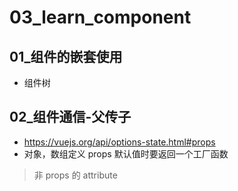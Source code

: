 # 03_learn_component

## 01_组件的嵌套使用
- 组件树

## 02_组件通信-父传子
- https://vuejs.org/api/options-state.html#props
- 对象，数组定义 props 默认值时要返回一个工厂函数
> 非 props 的 attribute